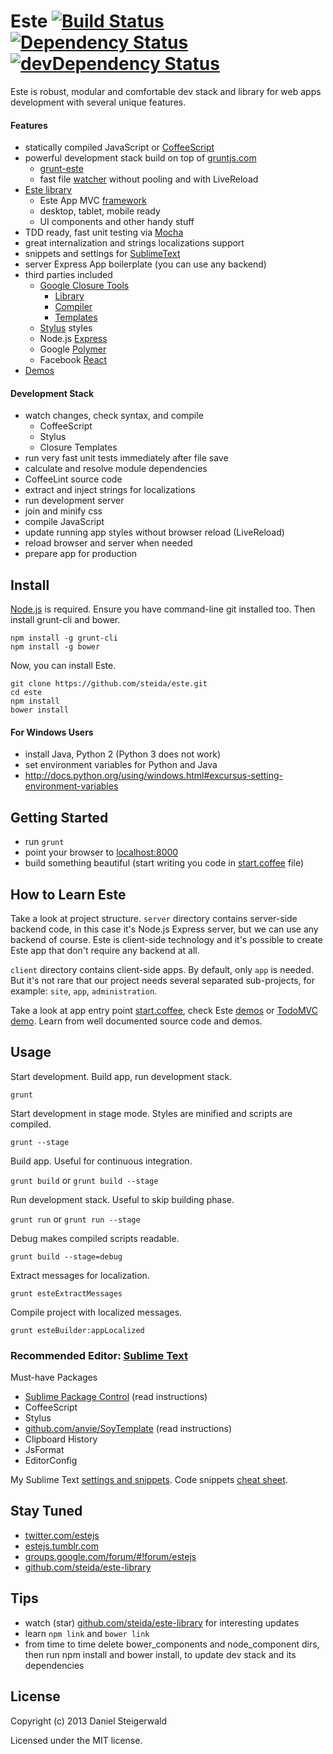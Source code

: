 # Este [![Build Status](https://secure.travis-ci.org/steida/este.png?branch=master)](http://travis-ci.org/steida/este) [![Dependency Status](https://david-dm.org/steida/este.png)](https://david-dm.org/steida/este) [![devDependency Status](https://david-dm.org/steida/este/dev-status.png)](https://david-dm.org/steida/este#info=devDependencies)

Este is robust, modular and comfortable dev stack and library for web apps development with several unique features.

#### Features

  - statically compiled JavaScript or [CoffeeScript](http://coffeescript.org)
  - powerful development stack build on top of [gruntjs.com](gruntjs.com)
    - [grunt-este](https://github.com/steida/grunt-este)
    - fast file [watcher](https://github.com/steida/grunt-este-watch/) without pooling and with LiveReload
  - [Este library](https://github.com/steida/este-library)
    - Este App MVC [framework](https://github.com/steida/este-library/tree/master/este/app)
    - desktop, tablet, mobile ready
    - UI components and other handy stuff
  - TDD ready, fast unit testing via [Mocha](http://visionmedia.github.io/mocha)
  - great internalization and strings localizations support
  - snippets and settings for [SublimeText](http://www.sublimetext.com)
  - server Express App boilerplate (you can use any backend)
  - third parties included
    - [Google Closure Tools](https://developers.google.com/closure)
      - [Library](https://developers.google.com/closure/library)
      - [Compiler](https://developers.google.com/closure/compiler)
      - [Templates](https://developers.google.com/closure/templates)
    - [Stylus](http://learnboost.github.io/stylus) styles
    - Node.js [Express](http://expressjs.com)
    - Google [Polymer](http://www.polymer-project.org/)
    - Facebook [React](http://facebook.github.io/react/)
  - [Demos](http://este.jit.su)

#### Development Stack

  - watch changes, check syntax, and compile
    - CoffeeScript
    - Stylus
    - Closure Templates
  - run very fast unit tests immediately after file save
  - calculate and resolve module dependencies
  - CoffeeLint source code
  - extract and inject strings for localizations
  - run development server
  - join and minify css
  - compile JavaScript
  - update running app styles without browser reload (LiveReload)
  - reload browser and server when needed
  - prepare app for production

## Install
  [Node.js](http://nodejs.org) is required. Ensure you have command-line git installed too. Then install grunt-cli and bower.
  ```shell
  npm install -g grunt-cli
  npm install -g bower
  ```

  Now, you can install Este.
  ```shell
  git clone https://github.com/steida/este.git
  cd este
  npm install
  bower install
  ```

#### For Windows Users
  - install Java, Python 2 (Python 3 does not work)
  - set environment variables for Python and Java
  - http://docs.python.org/using/windows.html#excursus-setting-environment-variables

## Getting Started
  - run ```grunt```
  - point your browser to [localhost:8000](http://localhost:8000)
  - build something beautiful (start writing you code in [start.coffee](https://github.com/steida/este/blob/master/client/app/js/start.coffee) file)

## How to Learn Este

  Take a look at project structure. ```server``` directory contains server-side backend code, in this case
  it's Node.js Express server, but we can use any backend of course. Este is client-side technology
  and it's possible to create Este app that don't require any backend at all.

  ```client``` directory contains client-side apps. By default, only ```app``` is needed. But it's not rare that
  our project needs several separated sub-projects, for example: ```site```, ```app```, ```administration```.

  Take a look at app entry point [start.coffee](https://github.com/steida/este/blob/master/client/app/js/start.coffee),
  check Este [demos](https://github.com/steida/este-library/tree/master/este/demos) or [TodoMVC demo](https://github.com/steida/este-library/tree/master/este/demos/app/todomvc).
  Learn from well documented source code and demos.

## Usage

  Start development. Build app, run development stack.

  ```grunt ```

  Start development in stage mode. Styles are minified and scripts are compiled.

  ```grunt --stage```

  Build app. Useful for continuous integration.

  ```grunt build``` or ```grunt build --stage```

  Run development stack. Useful to skip building phase.

  ```grunt run``` or ```grunt run --stage```

  Debug makes compiled scripts readable.

  ```grunt build --stage=debug```

  Extract messages for localization.

  ```grunt esteExtractMessages```

  Compile project with localized messages.

  ```grunt esteBuilder:appLocalized```

### Recommended Editor: [Sublime Text](http://www.sublimetext.com)

Must-have Packages

  - [Sublime Package Control](http://wbond.net/sublime_packages/package_control) (read instructions)
  - CoffeeScript
  - Stylus
  - [github.com/anvie/SoyTemplate](https://github.com/anvie/SoyTemplate) (read instructions)
  - Clipboard History
  - JsFormat
  - EditorConfig

My Sublime Text [settings and snippets](https://github.com/steida/Sublimetext-user-settings).
Code snippets [cheat sheet](http://estejs.tumblr.com/post/29363589575/este-js-sublime-text-code-snippets-cheat-sheet).

## Stay Tuned

  - [twitter.com/estejs](https://twitter.com/estejs)
  - [estejs.tumblr.com](http://estejs.tumblr.com)
  - [groups.google.com/forum/#!forum/estejs](https://groups.google.com/forum/#!forum/estejs)
  - [github.com/steida/este-library](https://github.com/steida/este-library)

## Tips

  - watch (star) [github.com/steida/este-library](https://github.com/steida/este-library) for interesting updates
  - learn ```npm link``` and ```bower link```
  - from time to time delete bower_components and node_component dirs, then run npm install and bower install, to update dev stack and its dependencies

## License
Copyright (c) 2013 Daniel Steigerwald

Licensed under the MIT license.
